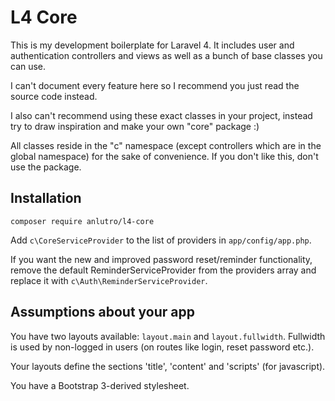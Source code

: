 # L4 Core

This is my development boilerplate for Laravel 4. It includes user and authentication controllers and views as well as a bunch of base classes you can use.

I can't document every feature here so I recommend you just read the source code instead.

I also can't recommend using these exact classes in your project, instead try to draw inspiration and make your own "core" package :)

All classes reside in the "c\" namespace (except controllers which are in the global namespace) for the sake of convenience. If you don't like this, don't use the package.

## Installation

`composer require anlutro/l4-core`

Add `c\CoreServiceProvider` to the list of providers in `app/config/app.php`.

If you want the new and improved password reset/reminder functionality, remove the default ReminderServiceProvider from the providers array and replace it with `c\Auth\ReminderServiceProvider`.

## Assumptions about your app

You have two layouts available: `layout.main` and `layout.fullwidth`. Fullwidth is used by non-logged in users (on routes like login, reset password etc.).

Your layouts define the sections 'title', 'content' and 'scripts' (for javascript).

You have a Bootstrap 3-derived stylesheet.